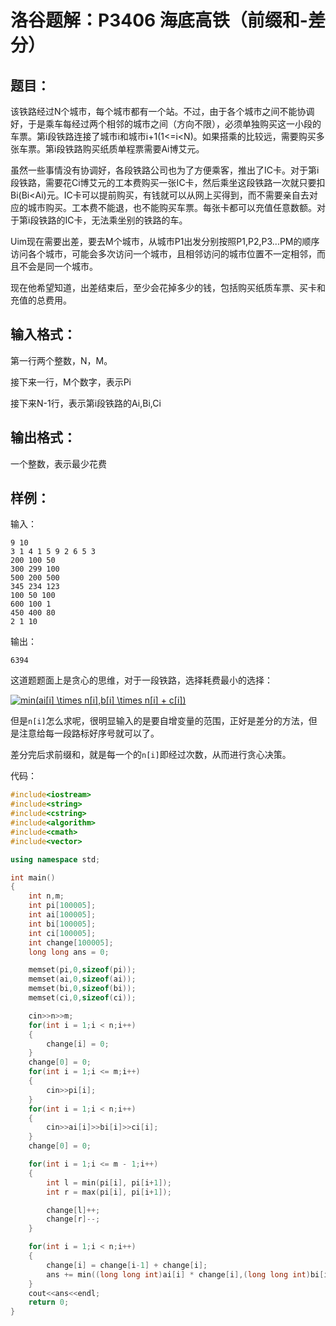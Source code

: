 # 洛谷题解：P3406 海底高铁（前缀和-差分）

## 题目：

该铁路经过N个城市，每个城市都有一个站。不过，由于各个城市之间不能协调好，于是乘车每经过两个相邻的城市之间（方向不限），必须单独购买这一小段的车票。第i段铁路连接了城市i和城市i+1(1<=i<N)。如果搭乘的比较远，需要购买多张车票。第i段铁路购买纸质单程票需要Ai博艾元。

虽然一些事情没有协调好，各段铁路公司也为了方便乘客，推出了IC卡。对于第i段铁路，需要花Ci博艾元的工本费购买一张IC卡，然后乘坐这段铁路一次就只要扣Bi(Bi<Ai)元。IC卡可以提前购买，有钱就可以从网上买得到，而不需要亲自去对应的城市购买。工本费不能退，也不能购买车票。每张卡都可以充值任意数额。对于第i段铁路的IC卡，无法乘坐别的铁路的车。

Uim现在需要出差，要去M个城市，从城市P1出发分别按照P1,P2,P3...PM的顺序访问各个城市，可能会多次访问一个城市，且相邻访问的城市位置不一定相邻，而且不会是同一个城市。

现在他希望知道，出差结束后，至少会花掉多少的钱，包括购买纸质车票、买卡和充值的总费用。

## 输入格式：

第一行两个整数，N，M。

接下来一行，M个数字，表示Pi

接下来N-1行，表示第i段铁路的Ai,Bi,Ci

## 输出格式：

一个整数，表示最少花费

## 样例：

输入：

    9 10
    3 1 4 1 5 9 2 6 5 3
    200 100 50
    300 299 100
    500 200 500
    345 234 123
    100 50 100
    600 100 1
    450 400 80
    2 1 10

输出：

    6394

这道题题面上是贪心的思维，对于一段铁路，选择耗费最小的选择：

<a href="https://www.codecogs.com/eqnedit.php?latex=\bg_white&space;min(ai[i]&space;\times&space;n[i],b[i]&space;\times&space;n[i]&space;&plus;&space;c[i])" target="_blank"><img src="https://latex.codecogs.com/png.latex?\bg_white&space;min(ai[i]&space;\times&space;n[i],b[i]&space;\times&space;n[i]&space;&plus;&space;c[i])" title="min(ai[i] \times n[i],b[i] \times n[i] + c[i])" /></a>

但是`n[i]`怎么求呢，很明显输入的是要自增变量的范围，正好是差分的方法，但是注意给每一段路标好序号就可以了。

差分完后求前缀和，就是每一个的`n[i]`即经过次数，从而进行贪心决策。

代码：

```cpp
#include<iostream>
#include<string>
#include<cstring>
#include<algorithm>
#include<cmath>
#include<vector>

using namespace std;

int main()
{
    int n,m;
    int pi[100005];
    int ai[100005];
    int bi[100005];
    int ci[100005];
    int change[100005];
    long long ans = 0;

    memset(pi,0,sizeof(pi));
    memset(ai,0,sizeof(ai));
    memset(bi,0,sizeof(bi));
    memset(ci,0,sizeof(ci));

    cin>>n>>m;
    for(int i = 1;i < n;i++)
    {
        change[i] = 0;
    }
    change[0] = 0;
    for(int i = 1;i <= m;i++)
    {
        cin>>pi[i];
    }
    for(int i = 1;i < n;i++)
    {
        cin>>ai[i]>>bi[i]>>ci[i];
    }
    change[0] = 0;

    for(int i = 1;i <= m - 1;i++)
    {
        int l = min(pi[i], pi[i+1]);
        int r = max(pi[i], pi[i+1]);

        change[l]++;
        change[r]--;
    }

    for(int i = 1;i < n;i++)
    {
        change[i] = change[i-1] + change[i];
        ans += min((long long int)ai[i] * change[i],(long long int)bi[i] * change[i] + ci[i]);
    }
    cout<<ans<<endl;
    return 0;
}
```

